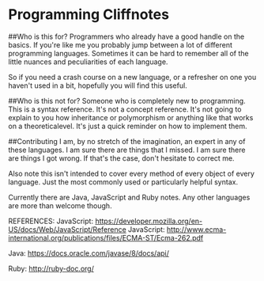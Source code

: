 # Programming Cliffnotes
##Who is this for?
Programmers who already have a good handle on the basics. If you're like me you probably jump between a lot of different programming languages. Sometimes it can be hard to remember all of the little nuances and peculiarities of each language.

So if you need a crash course on a new language, or a refresher on one you haven't used in a bit, hopefully you will find this useful.

##Who is this not for?
Someone who is completely new to programming. This is a syntax reference. It's not a concept reference. It's not going to explain to you how inheritance or polymorphism or anything like that works on a theoreticalevel. It's just a quick reminder on how to implement them.

##Contributing
I am, by no stretch of the imagination, an expert in any of these languages. I am sure there are things that I missed. I am sure there are things I got wrong. If that's the case, don't hesitate to correct me.

Also note this isn't intended to cover every method of every object of every language. Just the most commonly used or particularly helpful syntax.

Currently there are Java, JavaScript and Ruby notes. Any other languages are more than welcome though.

REFERENCES:
JavaScript: <a href="https://developer.mozilla.org/en-US/docs/Web/JavaScript/Reference" target="_blank">https://developer.mozilla.org/en-US/docs/Web/JavaScript/Reference</a>
JavaScript: <a href="http://www.ecma-international.org/publications/files/ECMA-ST/Ecma-262.pdf" target="_blank">http://www.ecma-international.org/publications/files/ECMA-ST/Ecma-262.pdf</a>

Java: <a href="https://docs.oracle.com/javase/8/docs/api/" target="_blank">https://docs.oracle.com/javase/8/docs/api/</a>

Ruby: <a href="http://ruby-doc.org/" target="_blank">http://ruby-doc.org/</a>
